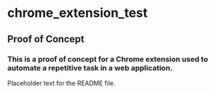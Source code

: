 # chrome_extension_test

## Proof of Concept

### This is a proof of concept for a Chrome extension used to automate a repetitive task in a web application.

Placeholder text for the README file.
